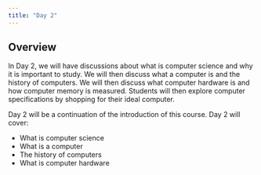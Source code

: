 ```yaml
---
title: "Day 2"
---
```


## Overview

In Day 2, we will have discussions about what is computer science and why it is important to study. We will then discuss what a computer is and the history of computers. We will then discuss what computer hardware is and how computer memory is measured. Students will then explore computer specifications by shopping for their ideal computer.

Day 2 will be a continuation of the introduction of this course. Day 2 will cover:

* What is computer science
* What is a computer
* The history of computers
* What is computer hardware